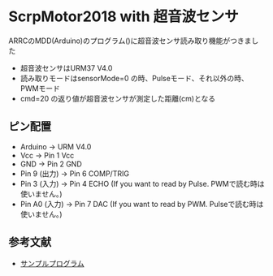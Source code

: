 # ScrpMotor2018 with 超音波センサ

ARRCのMDD(Arduino)のプログラム()に超音波センサ読み取り機能がつきました

* 超音波センサはURM37 V4.0
* 読み取りモードはsensorMode=0 の時、Pulseモード、それ以外の時、PWMモード
* cmd=20 の返り値が超音波センサが測定した距離(cm)となる

## ピン配置
* Arduino -> URM V4.0
* Vcc -> Pin 1 Vcc
* GND -> Pin 2 GND
* Pin 9 (出力) -> Pin 6 COMP/TRIG
* Pin 3 (入力) -> Pin 4 ECHO (If you want to read by Pulse. PWMで読む時は使いません。)
* Pin A0 (入力) -> Pin 7 DAC (If you want to read by PWM. Pulseで読む時は使いません。)

## 参考文献
* [サンプルプログラム](https://www.dfrobot.com/wiki/index.php/URM37_V4.0_Ultrasonic_Sensor_(SKU:SEN0001))
